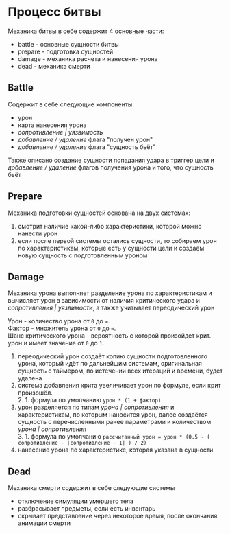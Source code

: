 # Процесс битвы

Механика битвы в себе содержит 4 основные части:

-   battle - основные сущности битвы
-   prepare - подготовка сущностей
-   damage - механика расчета и нанесения урона
-   dead - механика смерти

## Battle

Содержит в себе следующие компоненты:

-   урон
-   карта нанесения урона
-   _сопротивление | уязвимость_
-   _добавление / удаление_ флага "получен урон"
-   _добавление / удаление_ флага "сущность бьёт"

Также описано создание сущности попадания удара в триггер цели и _добавление / удаление_ флагов получения урона и того, что сущность бьёт

## Prepare

Механика подготовки сущностей основана на двух системах:

1. смотрит наличие какой-либо характеристики, которой можно нанести урон
2. если после первой системы остались сущности, то собираем урон по характеристикам, которые есть у сущности цели и создаём новую сущность с подготовленным уроном

## Damage

Механика урона выполняет разделение урона по характеристикам и вычисляет урон в зависимости от наличия критического удара и _сопротивления | уязвимости_, а также учитывает переодический урон

Урон - количество урона от `0` до `∞`.  
Фактор - множитель урона от `0` до `∞`.  
Шанс критического урона - вероятность с которой произойдет крит. урон и имеет значение от `0` до `1`.

1. переодический урон создаёт копию сущности подготовленного урона, который идёт по дальнейшим системам, оригинальная сущность с таймером, по истечении всех итераций и времени, будет удалена
2. система добавления крита увеличивает урон по формуле, если крит произошёл.  
   2. 1. формула по умолчанию `урон * (1 + фактор)`
3. урон разделяется по типам _урона | сопротивления_ и характеристикам, по которым наносится урон, далее создаётся сущность с перечисленными ранее параметрами и количеством _урона | сопротивления_  
   3. 1. формула по умолчанию `рассчитанный урон = урон * (0.5 - ( сопротивление - |сопротивление - 1| ) / 2)`
4. нанесение урона по характеристике, которая указана в сущности

## Dead

Механика смерти содержит в себе следующие системы

-   отключение симуляции умершего тела
-   разбрасывает предметы, если есть инвентарь
-   скрывает представление через некоторое время, после окончания анимации смерти
